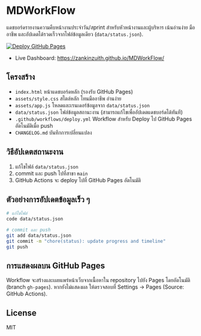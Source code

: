# MDWorkFlow

แดชบอร์ดรายงานความคืบหน้างานประจำวัน/สprint สำหรับหัวหน้างานและผู้บริหาร เน้นอ่านง่าย มืออาชีพ และอัปเดตได้รวดเร็วจากไฟล์ข้อมูลเดียว (`data/status.json`).

[![Deploy GitHub Pages](https://github.com/ZanKinZuiTH/MDWorkFlow/actions/workflows/deploy.yml/badge.svg)](https://github.com/ZanKinZuiTH/MDWorkFlow/actions/workflows/deploy.yml)

- Live Dashboard: https://zankinzuith.github.io/MDWorkFlow/

## โครงสร้าง
- `index.html` หน้าแดชบอร์ดหลัก (รองรับ GitHub Pages)
- `assets/style.css` สไตล์หลัก โทนมืออาชีพ อ่านง่าย
- `assets/app.js` โหลดและเรนเดอร์ข้อมูลจาก `data/status.json`
- `data/status.json` ไฟล์ข้อมูลสถานะงาน (สามารถแก้ไขเพื่ออัปเดตแดชบอร์ดได้ทันที)
- `.github/workflows/deploy.yml` Workflow สำหรับ Deploy ไป GitHub Pages อัตโนมัติเมื่อ push
- `CHANGELOG.md` บันทึกการเปลี่ยนแปลง

## วิธีอัปเดตสถานะงาน
1. แก้ไขไฟล์ `data/status.json`
2. commit และ push ไปที่สาขา `main`
3. GitHub Actions จะ deploy ไปที่ GitHub Pages อัตโนมัติ

## ตัวอย่างการอัปเดตข้อมูลเร็ว ๆ
```bash
# แก้ไขไฟล์
code data/status.json

# commit และ push
git add data/status.json
git commit -m "chore(status): update progress and timeline"
git push
```

## การแสดงผลบน GitHub Pages
Workflow จะสร้างและเผยแพร่หน้าเว็บจากเนื้อหาใน repository ไปยัง Pages โดยอัตโนมัติ (branch `gh-pages`). หากยังไม่แสดงผล ให้ตรวจสอบที่ Settings → Pages (Source: GitHub Actions).

## License
MIT
